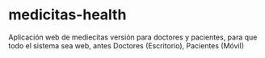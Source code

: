 # medicitas-health
Aplicación web de mediecitas versión para doctores y pacientes, para que todo el sistema sea web, antes Doctores (Escritorio), Pacientes (Móvil)
